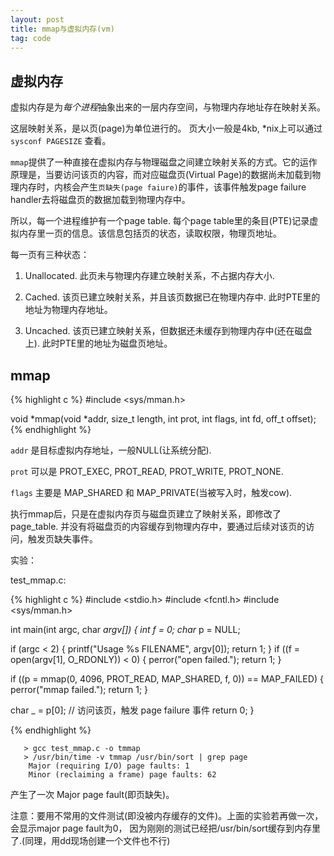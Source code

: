 ```yaml
---
layout: post
title: mmap与虚拟内存(vm)
tag: code
---
```


## 虚拟内存

虚拟内存是为*每个进程*抽象出来的一层内存空间，与物理内存地址存在映射关系。

这层映射关系，是以页(page)为单位进行的。 页大小一般是4kb, *nix上可以通过`sysconf PAGESIZE` 查看。

`mmap`提供了一种直接在虚拟内存与物理磁盘之间建立映射关系的方式。它的运作原理是，当要访问该页的内容，而对应磁盘页(Virtual Page)的数据尚未加载到物理内存时，内核会产生`页缺失(page faiure)`的事件，该事件触发page failure handler去将磁盘页的数据加载到物理内存中。

所以，每一个进程维护有一个page table. 每个page table里的条目(PTE)记录虚拟内存里一页的信息。该信息包括页的状态，读取权限，物理页地址。

每一页有三种状态：

1. Unallocated. 此页未与物理内存建立映射关系，不占据内存大小.

2. Cached. 该页已建立映射关系，并且该页数据已在物理内存中. 此时PTE里的地址为物理内存地址。

3. Uncached. 该页已建立映射关系，但数据还未缓存到物理内存中(还在磁盘上). 此时PTE里的地址为磁盘页地址。


## mmap


{% highlight c %}
 #include <sys/mman.h>

 void *mmap(void *addr, size_t length, int prot, int flags, int fd, off_t offset);
{% endhighlight %}

`addr` 是目标虚拟内存地址，一般NULL(让系统分配).

`prot` 可以是 PROT_EXEC, PROT_READ, PROT_WRITE, PROT_NONE.

`flags` 主要是 MAP_SHARED 和 MAP_PRIVATE(当被写入时，触发cow).


执行mmap后，只是在虚拟内存页与磁盘页建立了映射关系，即修改了page_table. 并没有将磁盘页的内容缓存到物理内存中，要通过后续对该页的访问，触发页缺失事件。

实验：

test_mmap.c:

{% highlight c %}
#include <stdio.h>
#include <fcntl.h>
#include <sys/mman.h>

int
main(int argc, char *argv[]) {
  int f = 0;
  char* p = NULL;

  if (argc < 2) {
    printf("Usage %s FILENAME", argv[0]);
    return 1;
  }
  if ((f = open(argv[1], O_RDONLY)) < 0) {
    perror("open failed.");
    return 1;
  }

  if ((p = mmap(0, 4096, PROT_READ, MAP_SHARED, f, 0)) == MAP_FAILED) {
    perror("mmap failed.");
    return 1;
  }

  char _ = p[0];  // 访问该页，触发 page failure 事件
  return 0;
}

{% endhighlight %}

	   > gcc test_mmap.c -o tmmap
	   > /usr/bin/time -v tmmap /usr/bin/sort | grep page
	   	Major (requiring I/O) page faults: 1
	   	Minor (reclaiming a frame) page faults: 62


产生了一次 Major page fault(即页缺失)。

注意：要用不常用的文件测试(即没被内存缓存的文件)。上面的实验若再做一次，会显示major page fault为0， 因为刚刚的测试已经把/usr/bin/sort缓存到内存里了.(同理，用dd现场创建一个文件也不行)
